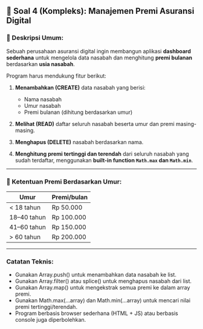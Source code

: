 ## 🏥 Soal 4 (Kompleks): Manajemen Premi Asuransi Digital

### 🎯 Deskripsi Umum:
Sebuah perusahaan asuransi digital ingin membangun aplikasi **dashboard sederhana** untuk mengelola data nasabah dan menghitung **premi bulanan** berdasarkan **usia nasabah**.

Program harus mendukung fitur berikut:

1. **Menambahkan (CREATE)** data nasabah yang berisi:
   - Nama nasabah
   - Umur nasabah
   - Premi bulanan (dihitung berdasarkan umur)

2. **Melihat (READ)** daftar seluruh nasabah beserta umur dan premi masing-masing.

3. **Menghapus (DELETE)** nasabah berdasarkan nama.

4. **Menghitung premi tertinggi dan terendah** dari seluruh nasabah yang sudah terdaftar, menggunakan **built-in function `Math.max` dan `Math.min`**.

---

### 📌 Ketentuan Premi Berdasarkan Umur:

| Umur         | Premi/bulan |
|--------------|-------------|
| < 18 tahun   | Rp 50.000   |
| 18–40 tahun  | Rp 100.000  |
| 41–60 tahun  | Rp 150.000  |
| > 60 tahun   | Rp 200.000  |

---

### Catatan Teknis:

- Gunakan Array.push() untuk menambahkan data nasabah ke list.
- Gunakan Array.filter() atau splice() untuk menghapus nasabah dari list.
- Gunakan Array.map() untuk mengekstrak semua premi ke dalam array premi.
- Gunakan Math.max(...array) dan Math.min(...array) untuk mencari nilai premi tertinggi/terendah.
- Program berbasis browser sederhana (HTML + JS) atau berbasis console juga diperbolehkan.

